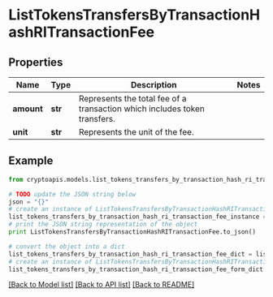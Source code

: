 # ListTokensTransfersByTransactionHashRITransactionFee


## Properties
Name | Type | Description | Notes
------------ | ------------- | ------------- | -------------
**amount** | **str** | Represents the total fee of a transaction which includes token transfers. | 
**unit** | **str** | Represents the unit of the fee. | 

## Example

```python
from cryptoapis.models.list_tokens_transfers_by_transaction_hash_ri_transaction_fee import ListTokensTransfersByTransactionHashRITransactionFee

# TODO update the JSON string below
json = "{}"
# create an instance of ListTokensTransfersByTransactionHashRITransactionFee from a JSON string
list_tokens_transfers_by_transaction_hash_ri_transaction_fee_instance = ListTokensTransfersByTransactionHashRITransactionFee.from_json(json)
# print the JSON string representation of the object
print ListTokensTransfersByTransactionHashRITransactionFee.to_json()

# convert the object into a dict
list_tokens_transfers_by_transaction_hash_ri_transaction_fee_dict = list_tokens_transfers_by_transaction_hash_ri_transaction_fee_instance.to_dict()
# create an instance of ListTokensTransfersByTransactionHashRITransactionFee from a dict
list_tokens_transfers_by_transaction_hash_ri_transaction_fee_form_dict = list_tokens_transfers_by_transaction_hash_ri_transaction_fee.from_dict(list_tokens_transfers_by_transaction_hash_ri_transaction_fee_dict)
```
[[Back to Model list]](../README.md#documentation-for-models) [[Back to API list]](../README.md#documentation-for-api-endpoints) [[Back to README]](../README.md)


